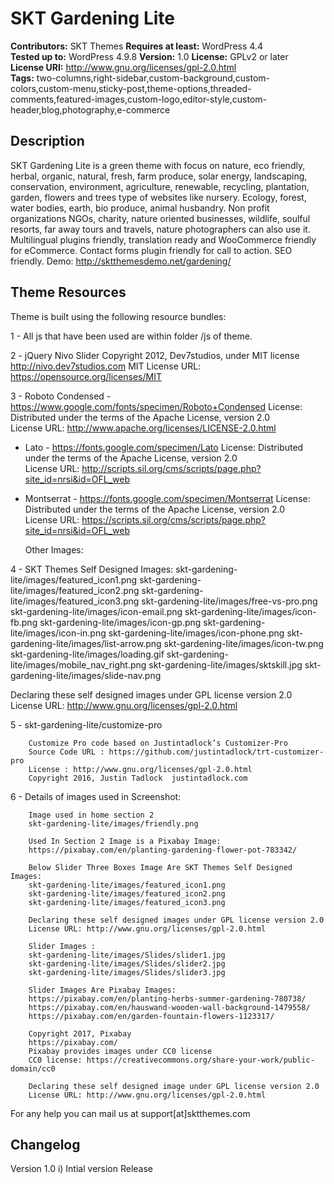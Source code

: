 # SKT Gardening Lite

**Contributors:** SKT Themes
**Requires at least:** WordPress 4.4  
**Tested up to:** WordPress 4.9.8 
**Version:** 1.0 
**License:** GPLv2 or later  
**License URI:** http://www.gnu.org/licenses/gpl-2.0.html  
**Tags:** two-columns,right-sidebar,custom-background,custom-colors,custom-menu,sticky-post,theme-options,threaded-comments,featured-images,custom-logo,editor-style,custom-header,blog,photography,e-commerce

## Description

SKT Gardening Lite is a green theme with focus on nature, eco friendly, herbal, organic, natural, fresh, farm produce, solar energy, landscaping, conservation, environment, agriculture, renewable, recycling, plantation, garden, flowers and trees type of websites like nursery. Ecology, forest, water bodies, earth, bio produce, animal husbandry. Non profit organizations NGOs, charity, nature oriented businesses, wildlife, soulful resorts, far away tours and travels, nature photographers can also use it. Multilingual plugins friendly, translation ready and WooCommerce friendly for eCommerce. Contact forms plugin friendly for call to action. SEO friendly. Demo: http://sktthemesdemo.net/gardening/
 
## Theme Resources

Theme is built using the following resource bundles:

1 - All js that have been used are within folder /js of theme.

2 -     jQuery Nivo Slider
	Copyright 2012, Dev7studios, under MIT license
	http://nivo.dev7studios.com
MIT License URL: https://opensource.org/licenses/MIT

3 - Roboto Condensed - https://www.google.com/fonts/specimen/Roboto+Condensed
	License: Distributed under the terms of the Apache License, version 2.0				
	License URL: http://www.apache.org/licenses/LICENSE-2.0.html	
	
  - Lato - https://fonts.google.com/specimen/Lato
	License: Distributed under the terms of the Apache License, version 2.0				
	License URL: http://scripts.sil.org/cms/scripts/page.php?site_id=nrsi&id=OFL_web
	
  - Montserrat - https://fonts.google.com/specimen/Montserrat
	License: Distributed under the terms of the Apache License, version 2.0				
	License URL: https://scripts.sil.org/cms/scripts/page.php?site_id=nrsi&id=OFL_web			

	Other Images:
		
4 - SKT Themes Self Designed Images:
		skt-gardening-lite/images/featured_icon1.png
		skt-gardening-lite/images/featured_icon2.png
		skt-gardening-lite/images/featured_icon3.png
		skt-gardening-lite/images/free-vs-pro.png
		skt-gardening-lite/images/icon-email.png
		skt-gardening-lite/images/icon-fb.png
		skt-gardening-lite/images/icon-gp.png
		skt-gardening-lite/images/icon-in.png
		skt-gardening-lite/images/icon-phone.png
		skt-gardening-lite/images/list-arrow.png
		skt-gardening-lite/images/icon-tw.png
		skt-gardening-lite/images/loading.gif
		skt-gardening-lite/images/mobile_nav_right.png
		skt-gardening-lite/images/sktskill.jpg
		skt-gardening-lite/images/slide-nav.png
		
Declaring these self designed images under GPL license version 2.0
License URL: http://www.gnu.org/licenses/gpl-2.0.html
		
5 -     skt-gardening-lite/customize-pro	

		Customize Pro code based on Justintadlock’s Customizer-Pro 
		Source Code URL : https://github.com/justintadlock/trt-customizer-pro			
		License : http://www.gnu.org/licenses/gpl-2.0.html
		Copyright 2016, Justin Tadlock	justintadlock.com
		
6 -     Details of images used in Screenshot:

		Image used in home section 2		
		skt-gardening-lite/images/friendly.png
		
		Used In Section 2 Image is a Pixabay Image:
		https://pixabay.com/en/planting-gardening-flower-pot-783342/
		
		Below Slider Three Boxes Image Are SKT Themes Self Designed Images:		
		skt-gardening-lite/images/featured_icon1.png
		skt-gardening-lite/images/featured_icon2.png
		skt-gardening-lite/images/featured_icon3.png
		
		Declaring these self designed images under GPL license version 2.0
		License URL: http://www.gnu.org/licenses/gpl-2.0.html
		
		Slider Images :		
		skt-gardening-lite/images/Slides/slider1.jpg
		skt-gardening-lite/images/Slides/slider2.jpg
		skt-gardening-lite/images/Slides/slider3.jpg
		
        Slider Images Are Pixabay Images:  
		https://pixabay.com/en/planting-herbs-summer-gardening-780738/
		https://pixabay.com/en/hauswand-wooden-wall-background-1479558/
		https://pixabay.com/en/garden-fountain-flowers-1123317/		
		
		Copyright 2017, Pixabay
		https://pixabay.com/ 
		Pixabay provides images under CC0 license
 		CC0 license: https://creativecommons.org/share-your-work/public-domain/cc0
		
		Declaring these self designed image under GPL license version 2.0
		License URL: http://www.gnu.org/licenses/gpl-2.0.html

For any help you can mail us at support[at]sktthemes.com

## Changelog

Version 1.0
i)   Intial version Release